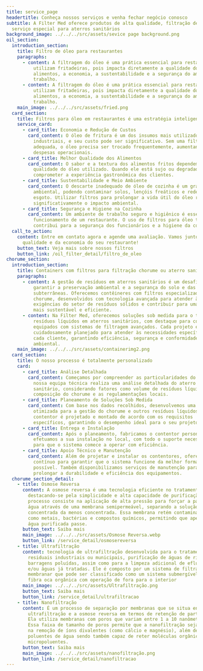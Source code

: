 ```yaml
---
title: service_page
headertitle: Conheça nossos serviços e venha fechar negócio conosco
subtitle: A Filter Med oferece produtos de alta qualidade, filtração de óleo e
  serviço especial para aterros sanitários
background_image: ../../../src/assets/sevice page background.png
oil_section:
  introduction_section:
    title: Filtro de óleo para restaurantes
    paragraphs:
      - content: A filtragem do óleo é uma prática essencial para restaurantes que
          utilizam fritadeiras, pois impacta diretamente a qualidade dos
          alimentos, a economia, a sustentabilidade e a segurança do ambiente de
          trabalho.
      - content: A filtragem do óleo é uma prática essencial para restaurantes que
          utilizam fritadeiras, pois impacta diretamente a qualidade dos
          alimentos, a economia, a sustentabilidade e a segurança do ambiente de
          trabalho.
    main_image: ../../../src/assets/fried.png
  card_section:
    title: Filtros para óleo em restaurantes é uma estratégia inteligente
    service_card:
      - card_title: Economia e Redução de Custos
        card_content: O óleo de fritura é um dos insumos mais utilizados em cozinhas
          industriais, e seu custo pode ser significativo. Sem uma filtragem
          adequada, o óleo precisa ser trocado frequentemente, aumentando as
          despesas operacionais.
      - card_title: Melhor Qualidade dos Alimentos
        card_content: O sabor e a textura dos alimentos fritos dependem diretamente da
          qualidade do óleo utilizado. Quando ele está sujo ou degradado, pode
          comprometer a experiência gastronômica dos clientes.
      - card_title: Sustentabilidade e Meio Ambiente
        card_content: O descarte inadequado de óleo de cozinha é um grande problema
          ambiental, podendo contaminar solos, lençóis freáticos e redes de
          esgoto. Utilizar filtros para prolongar a vida útil do óleo reduz
          significativamente o impacto ambiental.
      - card_title: Segurança e Higiene na Cozinha
        card_content: Um ambiente de trabalho seguro e higiênico é essencial para o bom
          funcionamento de um restaurante. O uso de filtros para óleo também
          contribui para a segurança dos funcionários e a higiene da cozinha.
  call_to_action:
    content: Entre em contato agora e agende uma avaliação. Vamos juntos cuidar da
      qualidade e da economia do seu restaurante!
    button_text: Veja mais sobre nossos filtros
    button_link: /oil_filter_detail/filtro_de_oleo
chorume_section:
  introduction_section:
    title: Containers com filtros para filtração chorume ou aterro sanitário
    paragraphs:
      - content: A gestão de resíduos em aterros sanitários é um desafio crucial para
          garantir a preservação ambiental e a segurança do solo e das águas
          subterrâneas. Oferecemos contêineres com filtros especializados para
          chorume, desenvolvidos com tecnologia avançada para atender às
          exigências do setor de resíduos sólidos e contribuir para uma operação
          mais sustentável e eficiente.
      - content: Na Filter Med, oferecemos soluções sob medida para o tratamento de
          resíduos líquidos em aterros sanitários, com destaque para contentores
          equipados com sistemas de filtragem avançados. Cada projeto é
          cuidadosamente planejado para atender às necessidades específicas de
          cada cliente, garantindo eficiência, segurança e conformidade
          ambiental.
    main_image: ../../../src/assets/containerimg2.png
  card_section:
    title: O nosso processo é totalmente personalizado
    card:
      - card_title: Análise Detalhada
        card_content: Começamos por compreender as particularidades do seu projeto. A
          nossa equipa técnica realiza uma análise detalhada do aterro
          sanitário, considerando fatores como volume de resíduos líquidos,
          composição do chorume e as regulamentações locais.
      - card_title: Planeamento de Soluções Sob Medida
        card_content: Com base nos dados recolhidos, desenvolvemos uma estratégia
          otimizada para a gestão do chorume e outros resíduos líquidos. O
          contentor é projetado e montado de acordo com os requisitos
          específicos, garantindo o desempenho ideal para o seu projeto.
      - card_title: Entrega e Instalação
        card_content: Após o planeamento, fabricamos o contentor personalizado e
          efetuamos a sua instalação no local, com todo o suporte necessário
          para que o sistema comece a operar com eficiência.
      - card_title: Apoio Técnico e Manutenção
        card_content: Além de projetar e instalar os contentores, oferecemos suporte
          contínuo para garantir que o sistema funcione da melhor forma
          possível. Também disponibilizamos serviços de manutenção para
          prolongar a durabilidade e eficiência dos equipamentos.
  chorume_section_detail:
    - title: Osmose Reversa
      content: A osmose reversa é uma tecnologia eficiente no tratamento de chorume,
        destacando-se pela simplicidade e alta capacidade de purificação. O
        processo consiste na aplicação de alta pressão para forçar a passagem de
        água através de uma membrana semipermeável, separando a solução mais
        concentrada da menos concentrada. Essa membrana retém contaminantes,
        como metais, bactérias e compostos químicos, permitindo que apenas a
        água purificada passe.
      button_text: Saiba mais
      main_image: ../../../src/assets/Osmose Reversa.webp
      button_link: /service_detail/osmosereversa
    - title: Ultrafiltração
      content: tecnologia de ultrafiltração desenvolvida para o tratamento de águas
        residuais industriais ou municipais, purificação de águas de rios ou
        barragens poluídas, assim como para a limpeza adicional de efluentes
        e/ou águas já tratadas. Ele é composto por um sistema de filtração
        membranar que pode ser classificado como um sistema submergível com
        fibra oca orgânica com operação de fora para o interior
      main_image: ../../../src/assets/Ultrafiltração.png
      button_text: Saiba mais
      button_link: /service_detail/ultrafiltracao
    - title: Nanofiltração
      content: É um processo de separação por membranas que se situa entre a
        ultrafiltração e a osmose reversa em termos de retenção de partículas.
        Ela utiliza membranas com poros que variam entre 1 a 10 nanômetros (nm).
        Essa faixa de tamanho de poros permite que a nanofiltração seja eficaz
        na remoção de íons divalentes (como cálcio e magnésio), além de outros
        poluentes de água sendo também capaz de reter moléculas orgânicas, e
        micropoluentes.
      button_text: Saiba mais
      main_image: ../../../src/assets/nanofiltração.png
      button_link: /service_detail/nanofiltracao
---
```

